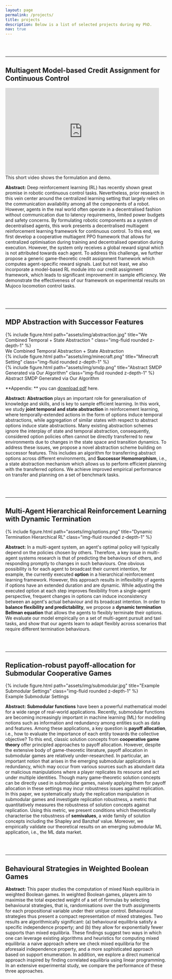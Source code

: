 ```yaml
---
layout: page
permalink: /projects/
title: projects
description: Below is a list of selected projects during my PhD.
nav: true
---
```


<br>
<br>

***
## **Multiagent Model-based Credit Assignment for Continuous Control**

<div class="embed-responsive embed-responsive-16by9">
  <iframe width="480" height="270" src="https://www.youtube.com/embed/gFyVPm4svEY" title="YouTube video player" frameborder="0" allow="accelerometer; autoplay; clipboard-write; encrypted-media; gyroscope; picture-in-picture" allowfullscreen></iframe>
</div>
<div class="caption">
    This short video shows the formulation and demo.
</div>

**Abstract:** Deep reinforcement learning (RL) has recently shown great promise in robotic continuous control tasks. Nevertheless, prior research in this vein center around the centralized learning setting that largely relies on the communication availability among all the components of a robot. However, agents in the real world often operate in a decentralised fashion without communication due to latency requirements, limited power budgets and safety concerns. By formulating robotic components as a system of decentralised agents, this work presents a decentralised multiagent reinforcement learning framework for continuous control. To this end, we first develop a cooperative multiagent PPO framework that allows for centralized optimisation during training and decentralised operation during execution. However, the system only receives a global reward signal which is not attributed towards each agent. To address this challenge, we further propose a generic game-theoretic credit assignment framework which computes agent-specific reward signals. Last but not least, we also incorporate a model-based RL module into our credit assignment framework, which leads to significant improvement in sample efficiency. We demonstrate the effectiveness of our framework on experimental results on Mujoco locomotion control tasks.

<br>
<br>

***
## **MDP Abstraction with Successor Features**

<div class="row justify-content-sm-center">
    <div class="col-sm-7 mt-3 mt-md-0">
        <div class="col-sm mt-3 mt-md-0">
        {% include figure.html path="assets/img/abstraction.jpg" title="We Combined Temporal + State Abstraction " class="img-fluid rounded z-depth-1" %}
        </div>
        <div class="caption">
            We Combined Temporal Abstraction + State Abstraction
        </div>
    </div>
    <div class= "col-sm-5 mt-3 mt-md-0" >
        <div class="col-sm mt-3 mt-md-0">
            {% include figure.html path="assets/img/minecraft.png" title="Minecraft Setting" class="img-fluid rounded z-depth-1" %}
        </div>
        <div class="w-100"></div>
        <div class="col-sm mt-3 mt-md-0">
            {% include figure.html path="assets/img/smdp.png" title="Abstract SMDP Generated via Our Algorithm" class="img-fluid rounded z-depth-1" %}
        </div>
        <div class="caption">
            Abstract SMDP Generated via Our Algorithm
        </div>
    </div>
</div>

**Appendix: ** you can [download pdf](https://HDG94.github.io/assets/img/abstractions_appendix.pdf) here.

**Abstract:** **Abstraction** plays an important role for generalisation of knowledge and skills, and is key to sample efficient learning. In this work, we study **joint temporal and state abstraction** in reinforcement learning, where temporally-extended actions in the form of options induce temporal abstractions, while aggregation of similar states with respect to abstract options induce state abstractions. Many existing abstraction schemes ignore the interplay of state and temporal abstraction, consequently, considered option policies often cannot be directly transferred to new environments due to changes in the state space and transition dynamics. To address these issues, we propose a novel abstraction scheme building on successor features. This includes an algorithm for transferring abstract options across different environments, and **Successor Homomorphism**, i.e., a state abstraction mechanism which allows us to perform efficient planning with the transferred options. We achieve improved empirical performance on transfer and planning on a set of benchmark tasks.


<br>
<br>

***
## **Multi-Agent Hierarchical Reinforcement Learning with Dynamic Termination**

<div class="row justify-content-sm-center">
    <div class="col-sm-2 mt-3 mt-md-0">
    </div>
    <div class="col-sm-6 mt-3 mt-md-0">
        {% include figure.html path="assets/img/options.png" title="Dynamic Termination Hierarchical RL" class="img-fluid rounded z-depth-1" %}
    </div>
    <div class="col-sm-2 mt-3 mt-md-0">
    </div>
</div>

**Abstract:** In a multi-agent system, an agent's optimal policy will typically depend on the policies chosen by others. Therefore, a key issue in multi-agent systems research is that of predicting the behaviours of others, and responding promptly to changes in such behaviours. One obvious possibility is for each agent to broadcast their current intention, for example, the currently executed **option** in a hierarchical reinforcement learning framework. However, this approach results in inflexibility of agents if options have an extended duration and are dynamic. While adjusting the executed option at each step improves flexibility from a single-agent perspective, frequent changes in options can induce inconsistency between an agent's actual behaviour and its broadcast intention. In order to **balance flexibility and predictability**, we propose a **dynamic termination Bellman equation** that allows the agents to flexibly terminate their options. We evaluate our model empirically on a set of multi-agent pursuit and taxi tasks, and show that our agents learn to adapt flexibly across scenarios that require different termination behaviours.


<br>
<br>

***
## **Replication-robust payoff-allocation for Submodular Cooperative Games**

<div class="row justify-content-sm-center">
    <div class="col-sm mt-3 mt-md-0">
        {% include figure.html path="assets/img/submodular.jpg" title="Example Submodular Settings" class="img-fluid rounded z-depth-1" %}
    </div>
</div>
<div class="caption">
    Example Submodular Settings
</div>

**Abstract:** **Submodular functions** have been a powerful mathematical model for a wide range of real-world applications. Recently, submodular functions are becoming increasingly important in machine learning (ML) for modelling notions such as information and redundancy among entities such as data and features. Among these applications, a key question is **payoff allocation**, i.e., how to evaluate the importance of each entity towards the collective objective? To this end, classic solution concepts from **cooperative game theory** offer principled approaches to payoff allocation. However, despite the extensive body of game-theoretic literature, payoff allocation in submodular games are relatively under-researched. In particular, an important notion that arises in the emerging submodular applications is redundancy, which may occur from various sources such as abundant data or malicious manipulations where a player replicates its resource and act under multiple identities. Though many game-theoretic solution concepts can be directly used in submodular games, naively applying them for payoff allocation in these settings may incur robustness issues against replication.
In this paper, we systematically study the replication manipulation in submodular games and investigate replication robustness, a metric that quantitatively measures the robustness of solution concepts against replication. Using this metric, we present conditions which theoretically characterise the robustness of **semivalues**, a wide family of solution concepts including the Shapley and Banzhaf value. Moreover, we empirically validate our theoretical results on an emerging submodular ML application, i.e., the ML data market.

<br>
<br>

***
## **Behavioural Strategies in Weighted Boolean Games**

**Abstract:** This paper studies the computation of mixed Nash equilibria in weighted Boolean games. In weighted Boolean games, players aim to maximise the total expected weight of a set of formulas by selecting behavioural strategies, that is, randomisations over the truth assignments for each propositional variable under their unique control. Behavioural strategies thus present a compact representation of mixed strategies. Two results are algorithmically significant: (a) behavioural equilibria satisfy a specific independence property; and (b) they allow for exponentially fewer supports than mixed equilibria. These findings suggest two ways in which one can leverage existing algorithms and heuristics for computing mixed equilibria: a naive approach where we check mixed equilibria for the aforesaid independence property, and a more sophisticated approach based on support enumeration. In addition, we explore a direct numerical approach inspired by finding correlated equilibria using linear programming. In an extensive experimental study, we compare the performance of these three approaches.
